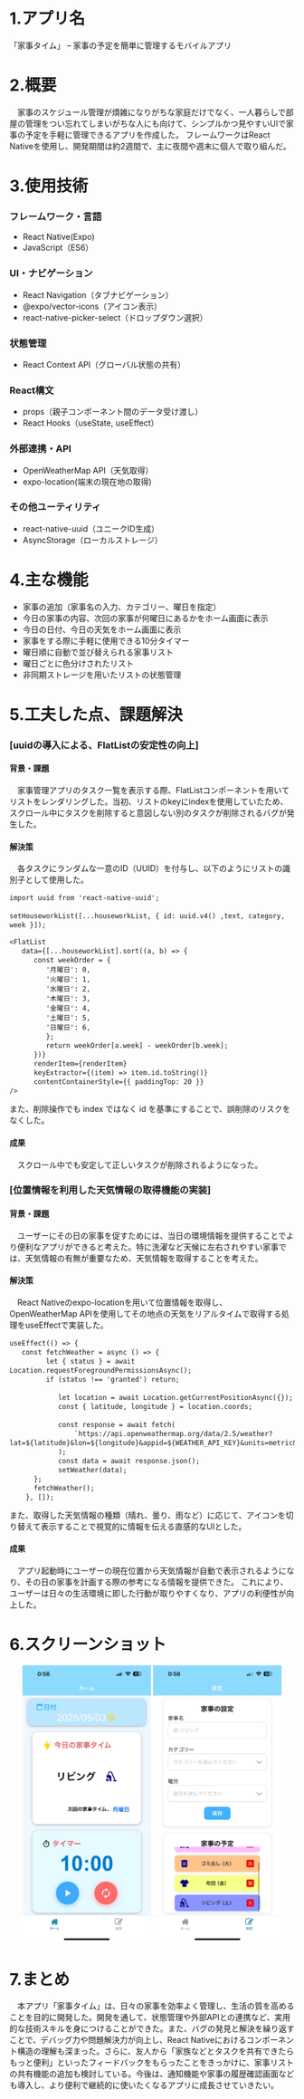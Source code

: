 # 1.アプリ名
「家事タイム」 – 家事の予定を簡単に管理するモバイルアプリ

# 2.概要
　家事のスケジュール管理が煩雑になりがちな家庭だけでなく、一人暮らしで部屋の管理をつい忘れてしまいがちな人にも向けて、シンプルかつ見やすいUIで家事の予定を手軽に管理できるアプリを作成した。
フレームワークはReact Nativeを使用し、開発期間は約2週間で、主に夜間や週末に個人で取り組んだ。

# 3.使用技術
### フレームワーク・言語
- React Native(Expo)
- JavaScript（ES6）
### UI・ナビゲーション
- React Navigation（タブナビゲーション）
- @expo/vector-icons（アイコン表示）
- react-native-picker-select（ドロップダウン選択）
### 状態管理
- React Context API（グローバル状態の共有）
### React構文
- props（親子コンポーネント間のデータ受け渡し）
- React Hooks（useState, useEffect）
### 外部連携・API
- OpenWeatherMap API（天気取得）
- expo-location(端末の現在地の取得)
### その他ユーティリティ
- react-native-uuid（ユニークID生成）
- AsyncStorage（ローカルストレージ）

# 4.主な機能

- 家事の追加（家事名の入力、カテゴリー、曜日を指定）
- 今日の家事の内容、次回の家事が何曜日にあるかをホーム画面に表示
- 今日の日付、今日の天気をホーム画面に表示
- 家事をする際に手軽に使用できる10分タイマー
- 曜日順に自動で並び替えられる家事リスト
- 曜日ごとに色分けされたリスト
- 非同期ストレージを用いたリストの状態管理

# 5.工夫した点、課題解決

### [uuidの導入による、FlatListの安定性の向上]
#### 背景・課題
　家事管理アプリのタスク一覧を表示する際、FlatListコンポーネントを用いてリストをレンダリングした。当初、リストのkeyにindexを使用していたため、スクロール中にタスクを削除すると意図しない別のタスクが削除されるバグが発生した。
#### 解決策
　各タスクにランダムな一意のID（UUID）を付与し、以下のようにリストの識別子として使用した。

```
import uuid from 'react-native-uuid';

setHouseworkList([...houseworkList, { id: uuid.v4() ,text, category, week }]);
```
```
<FlatList
   data={[...houseworkList].sort((a, b) => {
      const weekOrder = {
         '月曜日': 0,
         '火曜日': 1,
         '水曜日': 2,
         '木曜日': 3,
         '金曜日': 4,
         '土曜日': 5,
         '日曜日': 6,
         };
         return weekOrder[a.week] - weekOrder[b.week];
      })}
      renderItem={renderItem}
      keyExtractor={(item) => item.id.toString()} 
      contentContainerStyle={{ paddingTop: 20 }}
/>
```

また、削除操作でも index ではなく id を基準にすることで、誤削除のリスクをなくした。

#### 成果
　スクロール中でも安定して正しいタスクが削除されるようになった。

### [位置情報を利用した天気情報の取得機能の実装]
#### 背景・課題
　ユーザーにその日の家事を促すためには、当日の環境情報を提供することでより便利なアプリができると考えた。特に洗濯など天候に左右されやすい家事では、天気情報の有無が重要なため、天気情報を取得することを考えた。
#### 解決策
　React Nativeのexpo-locationを用いて位置情報を取得し、OpenWeatherMap APIを使用してその地点の天気をリアルタイムで取得する処理をuseEffectで実装した。
```
useEffect(() => {
   const fetchWeather = async () => {
         let { status } = await Location.requestForegroundPermissionsAsync();
         if (status !== 'granted') return;

            let location = await Location.getCurrentPositionAsync({});
            const { latitude, longitude } = location.coords;

            const response = await fetch(
                `https://api.openweathermap.org/data/2.5/weather?lat=${latitude}&lon=${longitude}&appid=${WEATHER_API_KEY}&units=metric&lang=ja`
            );
            const data = await response.json();
            setWeather(data);
      };
      fetchWeather();
    }, []);
```
また、取得した天気情報の種類（晴れ、曇り、雨など）に応じて、アイコンを切り替えて表示することで視覚的に情報を伝える直感的なUIとした。
#### 成果
　アプリ起動時にユーザーの現在位置から天気情報が自動で表示されるようになり、その日の家事を計画する際の参考になる情報を提供できた。
これにより、ユーザーは日々の生活環境に即した行動が取りやすくなり、アプリの利便性が向上した。

# 6.スクリーンショット
<p align="center">
  <img src="./assets/images/home.jpg" alt="home" width="45%" />
  <img src="./assets/images/setting.jpg" alt="setting" width="45%" />
</p>

# 7.まとめ
　本アプリ「家事タイム」は、日々の家事を効率よく管理し、生活の質を高めることを目的に開発した。開発を通して、状態管理や外部APIとの連携など、実用的な技術スキルを身につけることができた。また、バグの発見と解決を繰り返すことで、デバッグ力や問題解決力が向上し、React Nativeにおけるコンポーネント構造の理解も深まった。さらに、友人から「家族などとタスクを共有できたらもっと便利」といったフィードバックをもらったことをきっかけに、家事リストの共有機能の追加も検討している。今後は、通知機能や家事の履歴確認画面なども導入し、より便利で継続的に使いたくなるアプリに成長させていきたい。
